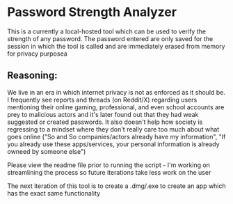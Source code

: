 # Password Strength Analyzer
This is a currently a local-hosted tool which can be used to verify the strength of any password. The password entered are only saved for the session in which the tool is called and are immediately erased from memory for privacy purposea

## Reasoning:
We live in an era in which internet privacy is not as enforced as it should be. I frequently see reports and threads (on Reddit/X) regarding users mentioning their online gaming, professional, and even school accounts are prey to malicious actors and it's later found out that they had weak suggested or created passwords. It also doesn't help how society is regressing to a mindset where they don't really care too much about what goes online ("So and So companies/actors already have my information", "If you already use these apps/services, your personal information is already owneed by someone else") 

Please view the readme file prior to running the script - I'm working on streamlining the process so future iterations take less work on the user

The next iteration of this tool is to create a .dmg/.exe to create an app which has the exact same functionality 
